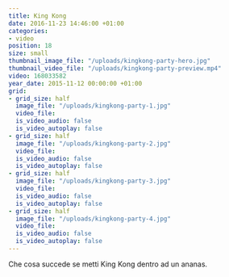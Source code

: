 ```yaml
---
title: King Kong
date: 2016-11-23 14:46:00 +01:00
categories:
- video
position: 18
size: small
thumbnail_image_file: "/uploads/kingkong-party-hero.jpg"
thumbnail_video_file: "/uploads/kingkong-party-preview.mp4"
video: 168033582
year_date: 2015-11-12 00:00:00 +01:00
grid:
- grid_size: half
  image_file: "/uploads/kingkong-party-1.jpg"
  video_file: 
  is_video_audio: false
  is_video_autoplay: false
- grid_size: half
  image_file: "/uploads/kingkong-party-2.jpg"
  video_file: 
  is_video_audio: false
  is_video_autoplay: false
- grid_size: half
  image_file: "/uploads/kingkong-party-3.jpg"
  video_file: 
  is_video_audio: false
  is_video_autoplay: false
- grid_size: half
  image_file: "/uploads/kingkong-party-4.jpg"
  video_file: 
  is_video_audio: false
  is_video_autoplay: false
---
```


Che cosa succede se metti King Kong dentro ad un ananas.